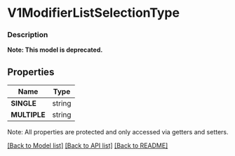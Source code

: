 # V1ModifierListSelectionType

### Description


**Note: This model is deprecated.**

## Properties
Name | Type
------------ | -------------
**SINGLE** | string
**MULTIPLE** | string

Note: All properties are protected and only accessed via getters and setters.

[[Back to Model list]](../../README.md#documentation-for-models) [[Back to API list]](../../README.md#documentation-for-api-endpoints) [[Back to README]](../../README.md)

